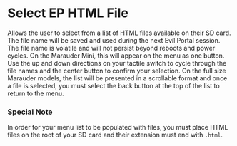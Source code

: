# Select EP HTML File
Allows the user to select from a list of HTML files available on their SD card. The file name will be saved and used during the next Evil Portal session. The file name is volatile and will not persist beyond reboots and power cycles. On the Marauder Mini, this will appear on the menu as one button. Use the up and down directions on your tactile switch to cycle through the file names and the center button to confirm your selection. On the full size Marauder models, the list will be presented in a scrollable format and once a file is selected, you must select the back button at the top of the list to return to the menu.

### Special Note
In order for your menu list to be populated with files, you must place HTML files on the root of your SD card and their extension must end with `.html`.